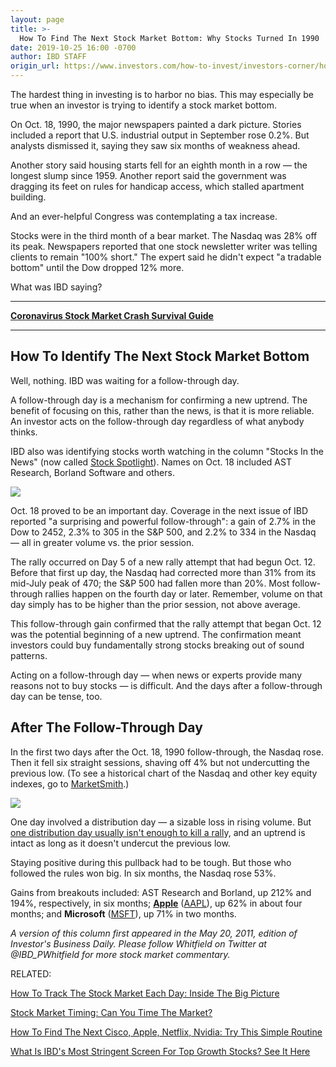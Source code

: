 ```yaml
---
layout: page
title: >-
  How To Find The Next Stock Market Bottom: Why Stocks Turned In 1990
date: 2019-10-25 16:00 -0700
author: IBD STAFF
origin_url: https://www.investors.com/how-to-invest/investors-corner/how-to-find-next-stock-market-bottom/
---
```


The hardest thing in investing is to harbor no bias. This may especially be true when an investor is trying to identify a stock market bottom.

On Oct. 18, 1990, the major newspapers painted a dark picture. Stories included a report that U.S. industrial output in September rose 0.2%. But analysts dismissed it, saying they saw six months of weakness ahead.

Another story said housing starts fell for an eighth month in a row — the longest slump since 1959. Another report said the government was dragging its feet on rules for handicap access, which stalled apartment building.

And an ever-helpful Congress was contemplating a tax increase.

Stocks were in the third month of a bear market. The Nasdaq was 28% off its peak. Newspapers reported that one stock newsletter writer was telling clients to remain "100% short." The expert said he didn't expect "a tradable bottom" until the Dow dropped 12% more.

What was IBD saying?

---

[**Coronavirus Stock Market Crash Survival Guide**](https://www.investors.com/research/coronavirus-stock-market-crash-survival-guide/)

---

## How To Identify The Next Stock Market Bottom

Well, nothing. IBD was waiting for a follow-through day.

A follow-through day is a mechanism for confirming a new uptrend. The benefit of focusing on this, rather than the news, is that it is more reliable. An investor acts on the follow-through day regardless of what anybody thinks.

IBD also was identifying stocks worth watching in the column "Stocks In the News" (now called [Stock Spotlight](https://research.investors.com/stock-lists/stock-spotlight/)). Names on Oct. 18 included AST Research, Borland Software and others.

![](https://www.investors.com/wp-content/uploads/2018/12/IC_nsdq_121918-300x169.jpg)

Oct. 18 proved to be an important day. Coverage in the next issue of IBD reported "a surprising and powerful follow-through": a gain of 2.7% in the Dow to 2452, 2.3% to 305 in the S&P 500, and 2.2% to 334 in the Nasdaq — all in greater volume vs. the prior session.

The rally occurred on Day 5 of a new rally attempt that had begun Oct. 12. Before that first up day, the Nasdaq had corrected more than 31% from its mid-July peak of 470; the S&P 500 had fallen more than 20%. Most follow-through rallies happen on the fourth day or later. Remember, volume on that day simply has to be higher than the prior session, not above average.

This follow-through gain confirmed that the rally attempt that began Oct. 12 was the potential beginning of a new uptrend. The confirmation meant investors could buy fundamentally strong stocks breaking out of sound patterns.

Acting on a follow-through day — when news or experts provide many reasons not to buy stocks — is difficult. And the days after a follow-through day can be tense, too.

## After The Follow-Through Day

In the first two days after the Oct. 18, 1990 follow-through, the Nasdaq rose. Then it fell six straight sessions, shaving off 4% but not undercutting the previous low. (To see a historical chart of the Nasdaq and other key equity indexes, go to [MarketSmith](https://marketsmith.investors.com).)

![](https://www.investors.com/wp-content/uploads/2018/10/IC102318-251x300.jpg)

One day involved a distribution day — a sizable loss in rising volume. But [one distribution day usually isn't enough to kill a rall](https://www.investors.com/how-to-invest/investors-corner/how-do-you-spot-a-major-market-top-easy-look-for-heavy-distribution/)y, and an uptrend is intact as long as it doesn't undercut the previous low.

Staying positive during this pullback had to be tough. But those who followed the rules won big. In six months, the Nasdaq rose 53%.

Gains from breakouts included: AST Research and Borland, up 212% and 194%, respectively, in six months; [**Apple**](https://www.investors.com/research/apple-stock-buy-now/) ([AAPL](https://research.investors.com/quote.aspx?symbol=AAPL)), up 62% in about four months; and **Microsoft** ([MSFT](https://research.investors.com/quote.aspx?symbol=MSFT)), up 71% in two months.

_A version of this column first appeared in the May 20, 2011, edition of Investor's Business Daily. Please follow Whitfield on Twitter at @IBD_PWhitfield for more stock market commentary._

RELATED:

[How To Track The Stock Market Each Day: Inside The Big Picture](https://www.investors.com/category/market-trend/the-big-picture/)

[Stock Market Timing: Can You Time The Market?](https://www.investors.com/how-to-invest/stock-market-timing-how-to-invest-in-stocks-tracking-bull-markets-bear-markets-stock-market-trends/)

[How To Find The Next Cisco, Apple, Netflix, Nvidia: Try This Simple Routine](https://www.investors.com/research/ibd-stock-analysis/how-to-invest-in-the-stock-market-start-with-a-simple-routine/)

[What Is IBD's Most Stringent Screen For Top Growth Stocks? See It Here](https://research.investors.com/stock-lists/sector-leaders)
